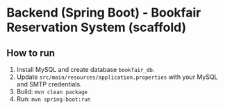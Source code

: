 # Backend (Spring Boot) - Bookfair Reservation System (scaffold)
## How to run
1. Install MySQL and create database `bookfair_db`.
2. Update `src/main/resources/application.properties` with your MySQL and SMTP credentials.
3. Build: `mvn clean package`
4. Run: `mvn spring-boot:run`

